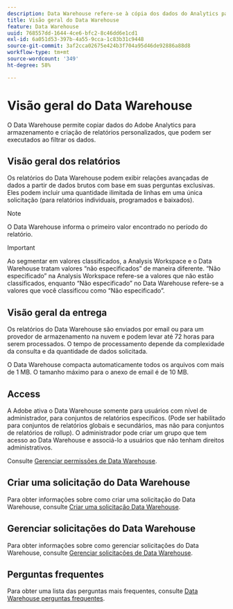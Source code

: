 ```yaml
---
description: Data Warehouse refere-se à cópia dos dados do Analytics para fins de armazenamento e relatórios personalizados, que podem ser executados ao filtrar os dados. Você pode solicitar relatórios para exibir relações avançadas de dados provenientes de dados brutos com base em suas perguntas exclusivas. Os relatórios do data warehouse são enviados por email ou para um provedor de armazenamento em nuvem e podem levar até 72 horas para serem processados. O tempo de processamento depende da complexidade da consulta e da quantidade de dados solicitada.
title: Visão geral do Data Warehouse
feature: Data Warehouse
uuid: 768557dd-1644-4ce6-bfc2-8c46dd6e1cd1
exl-id: 6a051d53-397b-4a55-9cca-1c83b31c9448
source-git-commit: 3af2cca02675e424b3f704a95d46de92886a88d8
workflow-type: tm+mt
source-wordcount: '349'
ht-degree: 58%

---
```


# Visão geral do Data Warehouse

O Data Warehouse permite copiar dados do Adobe Analytics para armazenamento e criação de relatórios personalizados, que podem ser executados ao filtrar os dados.

## Visão geral dos relatórios

Os relatórios do Data Warehouse podem exibir relações avançadas de dados a partir de dados brutos com base em suas perguntas exclusivas. Eles podem incluir uma quantidade ilimitada de linhas em uma única solicitação (para relatórios individuais, programados e baixados).

>[!NOTE]
>
>O Data Warehouse informa o primeiro valor encontrado no período do relatório.

>[!IMPORTANT]
>
>Ao segmentar em valores classificados, a Analysis Workspace e o Data Warehouse tratam valores “não especificados” de maneira diferente. “Não especificado” na Analysis Workspace refere-se a valores que não estão classificados, enquanto “Não especificado” no Data Warehouse refere-se a valores que você classificou como “Não especificado”.

## Visão geral da entrega

Os relatórios do Data Warehouse são enviados por email ou para um provedor de armazenamento na nuvem e podem levar até 72 horas para serem processados. O tempo de processamento depende da complexidade da consulta e da quantidade de dados solicitada.

O Data Warehouse compacta automaticamente todos os arquivos com mais de 1 MB. O tamanho máximo para o anexo de email é de 10 MB.

## Access

A Adobe ativa o Data Warehouse somente para usuários com nível de administrador, para conjuntos de relatórios específicos. (Pode ser habilitado para conjuntos de relatórios globais e secundários, mas não para conjuntos de relatórios de rollup). O administrador pode criar um grupo que tem acesso ao Data Warehouse e associá-lo a usuários que não tenham direitos administrativos.

Consulte [Gerenciar permissões de Data Warehouse](/help/export/data-warehouse/t-dw-group.md).

## Criar uma solicitação do Data Warehouse

Para obter informações sobre como criar uma solicitação do Data Warehouse, consulte [Criar uma solicitação Data Warehouse](/help/export/data-warehouse/create-request/t-dw-create-request.md).

## Gerenciar solicitações do Data Warehouse

Para obter informações sobre como gerenciar solicitações do Data Warehouse, consulte [Gerenciar solicitações de Data Warehouse](/help/export/data-warehouse/data-warehouse-requests-manage.md).

## Perguntas frequentes

Para obter uma lista das perguntas mais frequentes, consulte [Data Warehouse perguntas frequentes](/help/export/data-warehouse/faq.md).